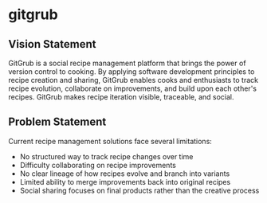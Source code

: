 # gitgrub

## Vision Statement

GitGrub is a social recipe management platform that brings the power of
version control to cooking. By applying software development principles
to recipe creation and sharing, GitGrub enables cooks and enthusiasts to track recipe evolution, collaborate on
improvements, and build upon each other's recipes. GitGrub makes recipe iteration visible, traceable, and social.

## Problem Statement

Current recipe management solutions face several limitations:
- No structured way to track recipe changes over time
- Difficulty collaborating on recipe improvements
- No clear lineage of how recipes evolve and branch into variants
- Limited ability to merge improvements back into original recipes
- Social sharing focuses on final products rather than the creative
  process

